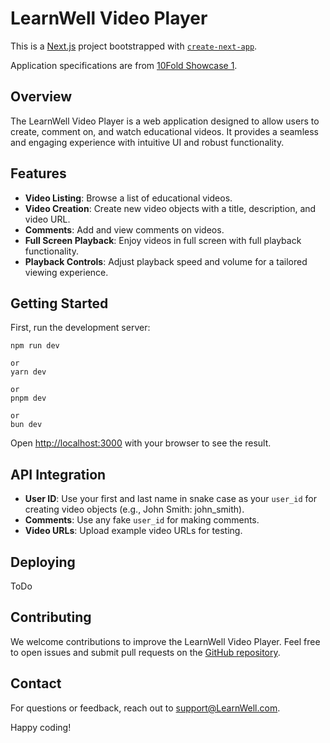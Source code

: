 # LearnWell Video Player

This is a [Next.js](https://nextjs.org/) project bootstrapped
with [`create-next-app`](https://github.com/vercel/next.js/tree/canary/packages/create-next-app).

Application specifications are from [10Fold Showcase 1](https://app.10foldhiring.com/showcase/1).

## Overview

The LearnWell Video Player is a web application designed to allow users to create, comment on, and watch educational
videos. It provides a seamless and engaging experience with intuitive UI and robust functionality.

## Features

- **Video Listing**: Browse a list of educational videos.
- **Video Creation**: Create new video objects with a title, description, and video URL.
- **Comments**: Add and view comments on videos.
- **Full Screen Playback**: Enjoy videos in full screen with full playback functionality.
- **Playback Controls**: Adjust playback speed and volume for a tailored viewing experience.

## Getting Started

First, run the development server:

```
npm run dev

or
yarn dev

or
pnpm dev

or
bun dev
```

Open [http://localhost:3000](http://localhost:3000) with your browser to see the result.


## API Integration

- **User ID**: Use your first and last name in snake case as your `user_id` for creating video objects (e.g., John
  Smith: john_smith).
- **Comments**: Use any fake `user_id` for making comments.
- **Video URLs**: Upload example video URLs for testing.

## Deploying

ToDo

## Contributing

We welcome contributions to improve the LearnWell Video Player. Feel free to open issues and submit pull requests on
the [GitHub repository](https://github.com/koverda/educational-video-player/).

## Contact

For questions or feedback, reach out to [support@LearnWell.com](mailto:support@learnwell.com).

Happy coding!
